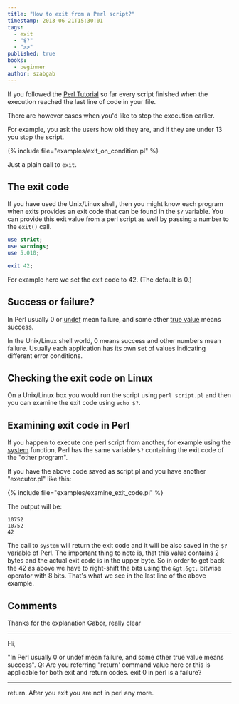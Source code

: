 ```yaml
---
title: "How to exit from a Perl script?"
timestamp: 2013-06-21T15:30:01
tags:
  - exit
  - "$?"
  - ">>"
published: true
books:
  - beginner
author: szabgab
---
```



If you followed the [Perl Tutorial](/perl-tutorial) so far every script finished when
the execution reached the last line of code in your file.

There are however cases when you'd like to stop the execution earlier.

For example, you ask the users how old they are, and if they are under 13 you stop the script.


{% include file="examples/exit_on_condition.pl" %}

Just a plain call to `exit`.

## The exit code

If you have used the Unix/Linux shell, then you might know each program
when exits provides an exit code that can be found in the `$?` variable.
You can provide this exit value from a perl script as well by passing a number to
the `exit()` call.


```perl
use strict;
use warnings;
use 5.010;

exit 42;
```

For example here we set the exit code to 42. (The default is 0.)

## Success or failure?

In Perl usually 0 or [undef](/undef-and-defined-in-perl) mean failure,
and some other [true value](/boolean-values-in-perl) means success.

In the Unix/Linux shell world, 0 means success and other numbers mean failure.
Usually each application has its own set of values indicating different error conditions.


## Checking the exit code on Linux

On a Unix/Linux box you would run the script using `perl script.pl` and then
you can examine the exit code using `echo $?`.


## Examining exit code in Perl

If you happen to execute one perl script from another, for example
using the [system](/running-external-programs-from-perl) function, 
Perl has the same variable `$?` containing the exit code of the "other program".

If you have the above code saved as script.pl and you have another "executor.pl" like this:

{% include file="examples/examine_exit_code.pl" %}

The output will be:

```
10752
10752
42
```

The call to `system` will return the exit code and it will be also saved in the `$?`
variable of Perl. The important thing to note is, that this value contains 2 bytes and the actual
exit code is in the upper byte. So in order to get back the 42 as above we have to right-shift the
bits using the `&gt;&gt;` bitwise operator with 8 bits. That's what we see in the
last line of the above example.

## Comments

Thanks for the explanation Gabor, really clear

---

Hi,

"In Perl usually 0 or undef mean failure, and some other true value means success".
Q: Are you referring "return' command value here or this is applicable for both exit and return codes. exit 0 in perl is a failure?

---
return. After you exit you are not in perl any more.

